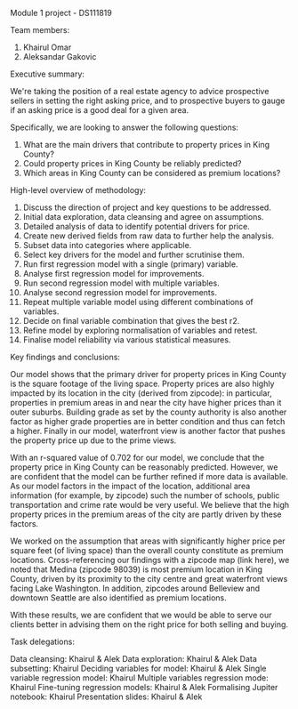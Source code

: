 Module 1 project - DS111819

Team members:
1. Khairul Omar
2. Aleksandar Gakovic

Executive summary:

We're taking the position of a real estate agency to advice prospective sellers in setting the right asking price, and to prospective buyers to gauge if an asking price is a good deal for a given area.

Specifically, we are looking to answer the following questions:

1. What are the main drivers that contribute to property prices in King County?
2. Could property prices in King County be reliably predicted?
3. Which areas in King County can be considered as premium locations?

High-level overview of methodology:

1. Discuss the direction of project and key questions to be addressed.
1. Initial data exploration, data cleansing and agree on assumptions.
2. Detailed analysis of data to identify potential drivers for price.
3. Create new derived fields from raw data to further help the analysis.
4. Subset data into categories where applicable.
5. Select key drivers for the model and further scrutinise them.
6. Run first regression model with a single (primary) variable.
7. Analyse first regression model for improvements.
8. Run second regression model with multiple variables.
9. Analyse second regression model for improvements.
10. Repeat multiple variable model using different combinations of variables.
11. Decide on final variable combination that gives the best r2.
12. Refine model by exploring normalisation of variables and retest.
13. Finalise model reliability via various statistical measures.

Key findings and conclusions:

Our model shows that the primary driver for property prices in King County is the square footage of the living space. Property prices are also highly impacted by its location in the city (derived from zipcode): in particular, properties in premium areas in and near the city have higher prices than it outer suburbs. Building grade as set by the county authority is also another factor as higher grade properties are in better condition and thus can fetch a higher. Finally in our model, waterfront view is another factor that pushes the property price up due to the prime views.

With an r-squared value of 0.702 for our model, we conclude that the property price in King County can be reasonably predicted. However, we are confident that the model can be further refined if more data is available. As our model factors in the impact of the location, additional area information (for example, by zipcode) such the number of schools, public transportation and crime rate would be very useful. We believe that the high property prices in the premium areas of the city are partly driven by these factors.

We worked on the assumption that areas with significantly higher price per square feet (of living space) than the overall county constitute as premium locations. Cross-referencing our findings with a zipcode map (link here), we noted that Medina (zipcode 98039) is most premium location in King County, driven by its proximity to the city centre and great waterfront views facing Lake Washington. In addition, zipcodes around Belleview and downtown Seattle are also identified as premium locations.

With these results, we are confident that we would be able to serve our clients better in advising them on the right price for both selling and buying.

Task delegations:

Data cleansing: Khairul & Alek
Data exploration: Khairul & Alek
Data subsetting: Khairul
Deciding variables for model: Khairul & Alek
Single variable regression model: Khairul
Multiple variables regression mode: Khairul
Fine-tuning regression models: Khairul & Alek
Formalising Jupiter notebook: Khairul
Presentation slides: Khairul & Alek

